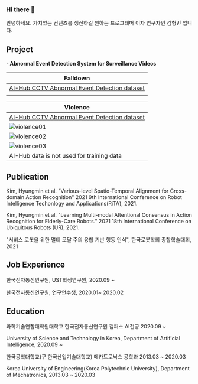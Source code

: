 ### Hi there 👋

안녕하세요. 가치있는 컨텐츠를 생산하길 원하는 프로그래머 이자 연구자인 김형민 입니다. 

Project 
-----------

**- Abnormal Event Detection System for Surveillance Videos**

|**Falldown**|
|------|
|[AI-Hub CCTV Abnormal Event Detection dataset](https://aihub.or.kr/aidata/139/download)|
||

|**Violence**|
|------|
|[AI-Hub CCTV Abnormal Event Detection dataset](https://aihub.or.kr/aidata/139/download)|
|![violence01](./violence03.gif)|
|![violence02](./violence01.gif)|
|![violence03](./violence02.gif)|
|AI-Hub data is not used for training data|



Publication 
-----------

Kim, Hyungmin et al. "Various-level Spatio-Temporal Alignment for Cross-domain Action Recognition" 2021 9th International Conference on Robot Intelligence Techonlogy and Applications(RiTA), 2021.

Kim, Hyungmin et al. "Learning Multi-modal Attentional Consensus in Action Recognition for Elderly-Care Robots." 2021 18th International Conference on Ubiquitous Robots (UR), 2021.

"서비스 로봇을 위한 멀티 모달 주의 융합 기반 행동 인식", 한국로봇학회 종합학술대회, 2021


Job Experience 
-----------
한국전자통신연구원, UST학생연구원, 2020.09 ~

한국전자통신연구원, 연구연수생, 2020.01~ 2020.02


Education
-----------
과학기술연합대학원대학교 한국전자통신연구원 캠퍼스 AI전공 2020.09 ~

University of Science and Technology in Korea, Department of Artificial Intelligence, 2020.09 ~

한국공학대학교(구 한국산업기술대학교) 메카트로닉스 공학과 2013.03 ~ 2020.03

Korea University of Engineering(Korea Polytechnic University), Department of Mechatronics, 2013.03 ~ 2020.03




